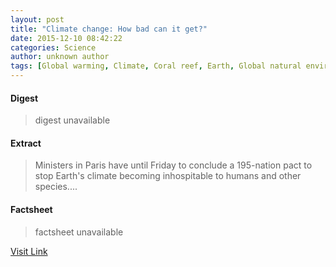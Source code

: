 ```yaml
---
layout: post
title: "Climate change: How bad can it get?"
date: 2015-12-10 08:42:22
categories: Science
author: unknown author
tags: [Global warming, Climate, Coral reef, Earth, Global natural environment, Meteorology, Climatology, Atmospheric sciences, Earth sciences, Oceanography, Physical geography, Environmental science, Global environmental issues, Applied and interdisciplinary physics, Natural environment, Nature, Future problems, Climate change]
---
```



#### Digest
>digest unavailable

#### Extract
>Ministers in Paris have until Friday to conclude a 195-nation pact to stop Earth's climate becoming inhospitable to humans and other species....

#### Factsheet
>factsheet unavailable

[Visit Link](http://phys.org/news/2015-12-climate-bad.html)



